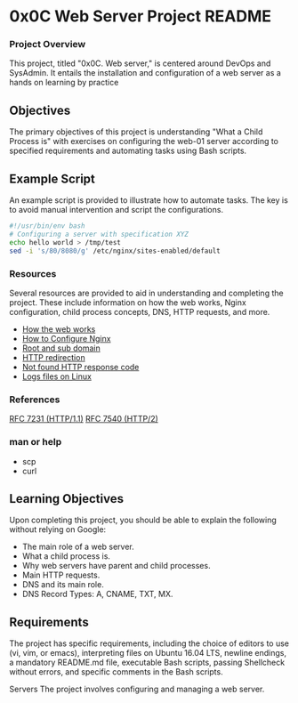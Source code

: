 # 0x0C Web Server Project README

### Project Overview
This project, titled "0x0C. Web server," is centered around DevOps and SysAdmin. It entails the installation and configuration of a web server as a hands on learning by practice

## Objectives
The primary objectives of this project is understanding "What a Child Process is" with exercises on configuring the web-01 server according to specified requirements and automating tasks using Bash scripts.

## Example Script
An example script is provided to illustrate how to automate tasks. The key is to avoid manual intervention and script the configurations.

```bash
#!/usr/bin/env bash
# Configuring a server with specification XYZ
echo hello world > /tmp/test
sed -i 's/80/8080/g' /etc/nginx/sites-enabled/default
```

### Resources
Several resources are provided to aid in understanding and completing the project. These include information on how the web works, Nginx configuration, child process concepts, DNS, HTTP requests, and more.
- [How the web works](https://developer.mozilla.org/en-US/docs/Learn/Getting_started_with_the_web/How_the_Web_works)
- [How to Configure Nginx](https://www.digitalocean.com/community/tutorials/how-to-set-up-nginx-server-blocks-virtual-hosts-on-ubuntu-16-04)
- [Root and sub domain](https://landingi.com/help/domains-vs-subdomains/)
- [HTTP redirection](https://moz.com/learn/seo/redirection)
- [Not found HTTP response code](https://en.wikipedia.org/wiki/HTTP_404)
- [Logs files on Linux](https://www.cyberciti.biz/faq/ubuntu-linux-gnome-system-log-viewer/)

### References
[RFC 7231 (HTTP/1.1)](https://datatracker.ietf.org/doc/html/rfc7231)
[RFC 7540 (HTTP/2)](https://datatracker.ietf.org/doc/html/rfc7540)

### man or help
- scp
- curl

## Learning Objectives
Upon completing this project, you should be able to explain the following without relying on Google:

- The main role of a web server.
- What a child process is.
- Why web servers have parent and child processes.
- Main HTTP requests.
- DNS and its main role.
- DNS Record Types: A, CNAME, TXT, MX.

## Requirements
The project has specific requirements, including the choice of editors to use (vi, vim, or emacs), interpreting files on Ubuntu 16.04 LTS, newline endings, a mandatory README.md file, executable Bash scripts, passing Shellcheck without errors, and specific comments in the Bash scripts.

Servers
The project involves configuring and managing a web server.
